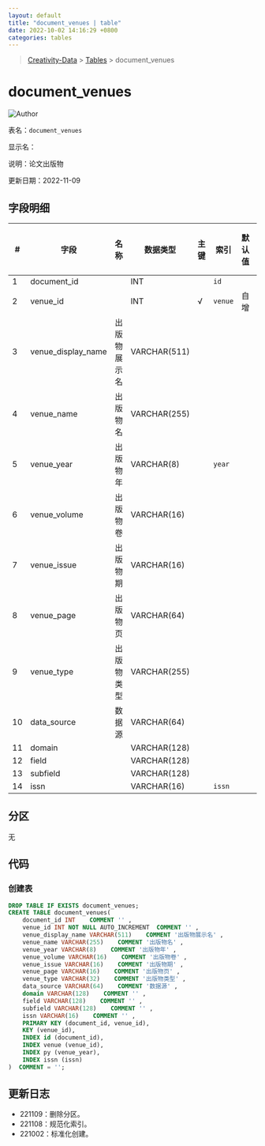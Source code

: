 ```yaml
---
layout: default
title: "document_venues | table"
date: 2022-10-02 14:16:29 +0800
categories: tables
---
```


> [Creativity-Data](/Creativity) > [Tables](/Creativity/tables) > document_venues

# document_venues

![Author](https://img.shields.io/badge/Author-MarioZZJ-blue)

表名：`document_venues`

显示名：

说明：论文出版物

更新日期：2022-11-09

## 字段明细

| **#** | **字段**           | **名称**     | **数据类型** | **主键** | **索引** | **默认值** | **备注说明** |
| ----- | ------------------ | ------------ | ------------ | -------- | -------- | ---------- | ------------ |
| 1     | document_id        |              | INT          |          | `id`     |            |              |
| 2     | venue_id           |              | INT          | √        | `venue`  | 自增       |              |
| 3     | venue_display_name | 出版物展示名 | VARCHAR(511) |          |          |            |              |
| 4     | venue_name         | 出版物名     | VARCHAR(255) |          |          |            |              |
| 5     | venue_year         | 出版物年     | VARCHAR(8)   |          | `year` |            |              |
| 6     | venue_volume       | 出版物卷     | VARCHAR(16)  |          |          |            |              |
| 7     | venue_issue        | 出版物期     | VARCHAR(16)  |          |          |            |              |
| 8     | venue_page         | 出版物页     | VARCHAR(64)  |          |          |            |              |
| 9     | venue_type         | 出版物类型   | VARCHAR(255)  |          |          |            |              |
| 10    | data_source        | 数据源       | VARCHAR(64) |          |          |            |              |
| 11    | domain             |              | VARCHAR(128) |          |          |            |              |
| 12    | field              |              | VARCHAR(128) |          |          |            |              |
| 13    | subfield           |              | VARCHAR(128) |          |          |            |              |
| 14    | issn               |              | VARCHAR(16)  |          | `issn`   |            |              |

## 分区

无

## 代码

### 创建表

```SQL
DROP TABLE IF EXISTS document_venues;
CREATE TABLE document_venues(
    document_id INT    COMMENT '' ,
    venue_id INT NOT NULL AUTO_INCREMENT  COMMENT '' ,
    venue_display_name VARCHAR(511)    COMMENT '出版物展示名' ,
    venue_name VARCHAR(255)    COMMENT '出版物名' ,
    venue_year VARCHAR(8)    COMMENT '出版物年' ,
    venue_volume VARCHAR(16)    COMMENT '出版物卷' ,
    venue_issue VARCHAR(16)    COMMENT '出版物期' ,
    venue_page VARCHAR(16)    COMMENT '出版物页' ,
    venue_type VARCHAR(32)    COMMENT '出版物类型' ,
    data_source VARCHAR(64)    COMMENT '数据源' ,
    domain VARCHAR(128)    COMMENT '' ,
    field VARCHAR(128)    COMMENT '' ,
    subfield VARCHAR(128)    COMMENT '' ,
    issn VARCHAR(16)    COMMENT '' ,
    PRIMARY KEY (document_id, venue_id),
    KEY (venue_id),
    INDEX id (document_id),
    INDEX venue (venue_id),
    INDEX py (venue_year),
    INDEX issn (issn)
)  COMMENT = '';
```

## 更新日志

* 221109：删除分区。
* 221108：规范化索引。
* 221002：标准化创建。
